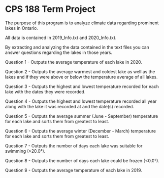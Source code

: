 # CPS 188 Term Project
The purpose of this program is to analyze climate data regarding prominent lakes in Ontario.

All data is contained in 2019_Info.txt and 2020_Info.txt.

By extracting and analyzing the data contained in the text files you can answer questions regarding the lakes in those years.

Question 1 - Outputs the average temperature of each lake in 2020.

Question 2 - Outputs the average warmest and coldest lake as well as the lakes and if they were above or below the temperature average of all lakes.

Question 3 - Outputs the highest and lowest temperature recorded for each lake with the dates they were recorded.

Question 4 - Outputs the highest and lowest temperature recorded all year along with the lake it was recorded at and the date(s) recorded.

Question 5 - Outputs the average summer (June - September) temperature for each lake and sorts them from greatest to least.

Question 6 - Outputs the average winter (December - March) temperature for each lake and sorts them from greatest to least.

Question 7 - Outputs the number of days each lake was suitable for swimming (>20.0°).

Question 8 - Outputs the number of days each lake could be frozen (<0.0°).

Question 9 - Outputs the average temperature of each lake in 2019.
